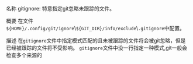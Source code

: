 名称
gitignore: 特意指定git忽略未跟踪的文件。

概要
在文件`${HOME}/.config/git/ignore`\\`${GIT_DIR}/info/exclude`\\`.gitignore`中配置。

描述
在`gitignore`文件中指定模式匹配的且未被跟踪的文件将会被git忽略，但是已经被跟踪的文件将不受影响。
`gitignore`文件中没一行指定一种模式,git一般会检查多个来源的
